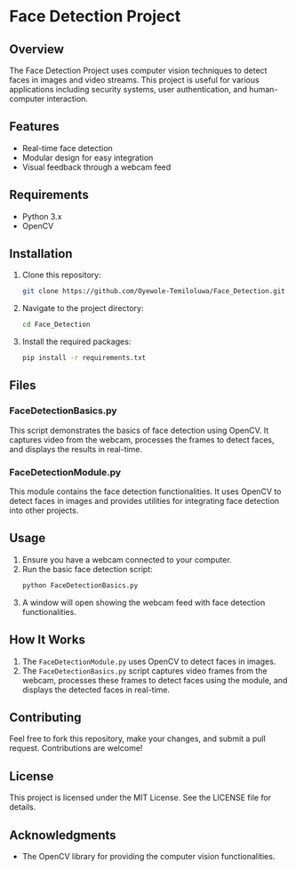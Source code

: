 # Face Detection Project

## Overview
The Face Detection Project uses computer vision techniques to detect faces in images and video streams. This project is useful for various applications including security systems, user authentication, and human-computer interaction.

## Features
- Real-time face detection
- Modular design for easy integration
- Visual feedback through a webcam feed

## Requirements
- Python 3.x
- OpenCV

## Installation
1. Clone this repository:
    ```bash
    git clone https://github.com/Oyewole-Temiloluwa/Face_Detection.git
    ```
2. Navigate to the project directory:
    ```bash
    cd Face_Detection
    ```
3. Install the required packages:
    ```bash
    pip install -r requirements.txt
    ```

## Files

### FaceDetectionBasics.py
This script demonstrates the basics of face detection using OpenCV. It captures video from the webcam, processes the frames to detect faces, and displays the results in real-time.

### FaceDetectionModule.py
This module contains the face detection functionalities. It uses OpenCV to detect faces in images and provides utilities for integrating face detection into other projects.

## Usage
1. Ensure you have a webcam connected to your computer.
2. Run the basic face detection script:
    ```bash
    python FaceDetectionBasics.py
    ```
3. A window will open showing the webcam feed with face detection functionalities.

## How It Works
1. The `FaceDetectionModule.py` uses OpenCV to detect faces in images.
2. The `FaceDetectionBasics.py` script captures video frames from the webcam, processes these frames to detect faces using the module, and displays the detected faces in real-time.

## Contributing
Feel free to fork this repository, make your changes, and submit a pull request. Contributions are welcome!

## License
This project is licensed under the MIT License. See the LICENSE file for details.

## Acknowledgments
- The OpenCV library for providing the computer vision functionalities.
